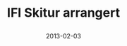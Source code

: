 ---
title: |
  IFI Skitur arrangert
tags: cyb, minor
year: 2013
date: 2013-02-03
sources:
  - https://www.facebook.com/events/479743768724856/ Ifi skitur Hemsedal 2013 - Facebook
view: none
---